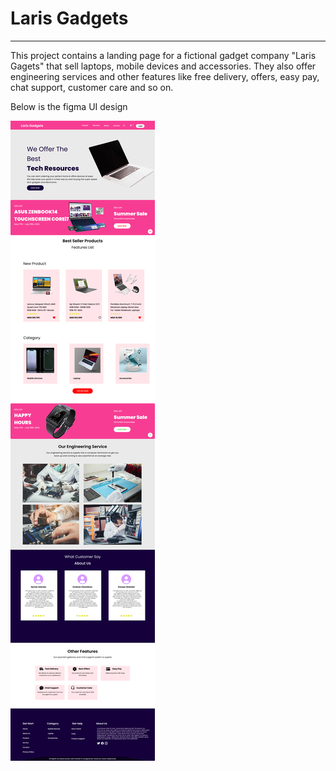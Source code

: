 # Laris Gadgets

---

This project contains a landing page for a fictional gadget company "Laris Gagets" that sell laptops, mobile devices and accessories. They also offer engineering services and other features like free delivery, offers, easy pay, chat support, customer care and so on.

Below is the figma UI design

![UI design](assets/images/laris.png) 
